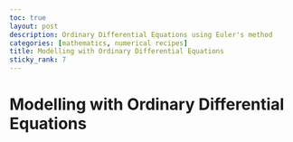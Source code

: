 ```yaml
---
toc: true
layout: post
description: Ordinary Differential Equations using Euler's method
categories: [mathematics, numerical recipes]
title: Modelling with Ordinary Differential Equations
sticky_rank: 7
---
```


# Modelling with Ordinary Differential Equations
